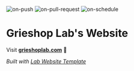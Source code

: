
  ![on-push](../../actions/workflows/on-push.yaml/badge.svg)
  ![on-pull-request](../../actions/workflows/on-pull-request.yaml/badge.svg)
  ![on-schedule](../../actions/workflows/on-schedule.yaml/badge.svg)

  # Grieshop Lab's Website

  Visit **[grieshoplab.com](http://grieshoplab.com)** 🚀

  _Built with [Lab Website Template](https://greene-lab.gitbook.io/lab-website-template-docs)_
